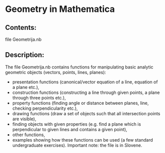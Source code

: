 # Geometry in Mathematica
## Contents:
file Geometrija.nb

## Description:
The file Geometrija.nb contains functions for manipulating basic analytic geometric objects (vectors, points, lines, planes):
- presentation functions (canonical/vector equation of a line, equation of a plane etc.),
- construction functions (constructing a line through given points, a plane through three points etc.),
- property functions (finding angle or distance between planes, line, checking perpendicularity etc.),
- drawing functions (draw a set of objects such that all intersection points are visible),
- finding objects with given properties (e.g. find a plane which is perpendicular to given lines and contains a given point),
- other functions,
- examples showing how these functions can be used (a few standard undergraduate exercises).
Important note: the file is in Slovene.
